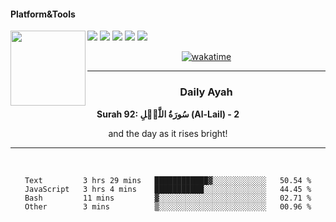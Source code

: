 #### Platform&Tools

[![](https://img.shields.io/badge/-NPM-cb3837?style=flat-square&logo=npm&logoColor=white)](https://npmjs.com/)
[![](https://img.shields.io/badge/PHP-777BB4?style=flat-square&logo=php&logoColor=white)](https://nodejs.org/)
[![](https://img.shields.io/badge/Julia-9558B2?style=flat-square&logo=julia&logoColor=white)](https://nodejs.org/)
<img src="https://avatars.githubusercontent.com/u/31664438?v=4" width="120" align="left">
[![](https://img.shields.io/badge/-Node.js-43853d?style=flat-square&logo=node.js&logoColor=ffffff)](https://nodejs.org/)
[![](https://img.shields.io/badge/Visual_Studio_Code-0078D4?style=flat-square&logo=visual%20studio%20code&logoColor=white)](https://nodejs.org/)

<center>

[![wakatime](https://wakatime.com/badge/user/87646243-158a-4241-a3cb-668e1fa2dbb8.svg)](https://wakatime.com/@87646243-158a-4241-a3cb-668e1fa2dbb8)
               

_______ 
### Daily Ayah

<!--START_SECTION:quran-->

**Surah 92: سُورَةُ اللَّيۡلِ (Al-Lail) - 2**

and the day as it rises bright!
 <!--END_SECTION:quran-->

  
                       
                                             
_______

&nbsp;&nbsp;     &nbsp;&nbsp;    &nbsp;&nbsp;   &nbsp;&nbsp;
 
<!--START_SECTION:waka-->

```text
Text         3 hrs 29 mins   ████████████▓░░░░░░░░░░░░   50.54 %
JavaScript   3 hrs 4 mins    ███████████░░░░░░░░░░░░░░   44.45 %
Bash         11 mins         ▓░░░░░░░░░░░░░░░░░░░░░░░░   02.71 %
Other        3 mins          ▒░░░░░░░░░░░░░░░░░░░░░░░░   00.96 %
```

<!--END_SECTION:waka-->
